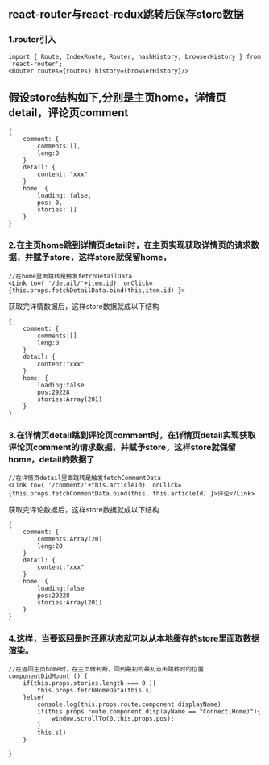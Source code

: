 ## react-router与react-redux跳转后保存store数据

### 1.router引入
```
import { Route, IndexRoute, Router, hashHistory, browserHistory } from 'react-router';
<Router routes={routes} history={browserHistory}/>
```

## 假设store结构如下,分别是主页home，详情页detail，评论页comment
```
{
    comment: {
        comments:[],
        leng:0
    }
    detail: {
        content: "xxx"
    }
    home: {
        loading: false,
        pos: 0,
        stories: []
    }
}

```

### 2.在主页home跳到详情页detail时，在主页实现获取详情页的请求数据，并赋予store，这样store就保留home，
```
//在home里面跳转是触发fetchDetailData
<Link to={ '/detail/'+item.id}  onClick={this.props.fetchDetailData.bind(this,item.id) }>

``` 
获取完详情数据后，这样store数据就成以下结构  

```
{
    comment: {
        comments:[]
        leng:0
    }
    detail: {
        content:"xxx"
    }
    home: {
        loading:false
        pos:29228
        stories:Array(201)
    }
}

```

### 3.在详情页detail跳到评论页comment时，在详情页detail实现获取评论页comment的请求数据，并赋予store，这样store就保留home，detail的数据了  

```
//在详情页detail里面跳转是触发fetchCommentData
<Link to={ '/comment/'+this.articleId}  onClick={this.props.fetchCommentData.bind(this, this.articleId) }>评论</Link>

```  

获取完评论数据后，这样store数据就成以下结构  
    

```
{
    comment: {
        comments:Array(20)
        leng:20
    }
    detail: {
        content:"xxx"
    }
    home: {
        loading:false
        pos:29228
        stories:Array(201)
    }
}

```  

### 4.这样，当要返回是时还原状态就可以从本地缓存的store里面取数据渲染。  

```
//在返回主页home时，在主页做判断，回到最初的最初点击跳转时的位置
componentDidMount () {
    if(this.props.stories.length === 0 ){
        this.props.fetchHomeData(this.s)
    }else{
        console.log(this.props.route.component.displayName)
        if(this.props.route.component.displayName == "Connect(Home)"){
            window.scrollTo(0,this.props.pos);
        }
        this.s()
    }
        
}
```